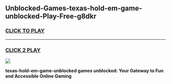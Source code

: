 
## Unblocked-Games-texas-hold-em-game-unblocked-Play-Free-g8dkr
<h3>
<a href="https://premium76.site?title=texas-hold-em-game-unblocked&ref=22A">CLICK TO PLAY</a></h3>
<hr>

<h3>
<a href="https://premium76.site?title=texas-hold-em-game-unblocked&ref=22A">CLICK 2 PLAY</a>
  
</h3>

<a href="https://premium76.site?title=texas-hold-em-game-unblocked&ref=22A"><img src="https://clearcache.store/games.png"></a>


**texas-hold-em-game-unblocked games unblocked: Your Gateway to Fun and Accessible Online Gaming**
